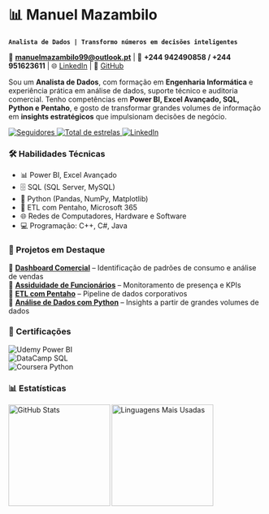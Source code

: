 # 📊 Manuel Mazambilo  

**`Analista de Dados | Transformo números em decisões inteligentes`**  

📩 **manuelmazambilo99@outlook.pt** | 📱 **+244 942490858 / +244 951623611** | 🌐 [LinkedIn](https://www.linkedin.com/in/manuelmazambilo) | 🐙 [GitHub](https://github.com/manuelMazambilo)  



Sou um **Analista de Dados**, com formação em **Engenharia Informática** e experiência prática em análise de dados, suporte técnico e auditoria comercial. Tenho competências em **Power BI, Excel Avançado, SQL, Python e Pentaho**, e gosto de transformar grandes volumes de informação em **insights estratégicos** que impulsionam decisões de negócio.  



<p align="left">
    <a href="https://github.com/manuelMazambilo?tab=followers">
        <img alt="Seguidores" title="Me siga no GitHub" src="https://custom-icon-badges.demolab.com/github/followers/manuelMazambilo?color=236ad3&labelColor=1155ba&style=for-the-badge&logo=github&label=Seguidores&logoColor=white"/>
    </a>
    <a href="https://github.com/manuelMazambilo?tab=repositories&sort=stargazers">
        <img alt="Total de estrelas" title="Estrelas nos meus repositórios" src="https://custom-icon-badges.demolab.com/github/stars/manuelMazambilo?color=55960c&style=for-the-badge&labelColor=488207&logo=star&label=estrelas"/>
    </a>
    <a href="https://www.linkedin.com/in/manuelmazambilo/">
        <img alt="LinkedIn" title="Conecte-se comigo no LinkedIn" src="https://img.shields.io/badge/LinkedIn-blue?style=for-the-badge&logo=linkedin&logoColor=white"/>
    </a>
</p>



### 🛠️ Habilidades Técnicas  

- 📊 Power BI, Excel Avançado  
- 🗄️ SQL (SQL Server, MySQL)  
- 🐍 Python (Pandas, NumPy, Matplotlib)  
- 🔄 ETL com Pentaho, Microsoft 365  
- 🌐 Redes de Computadores, Hardware e Software  
- 💻 Programação: C++, C#, Java  



### 📂 Projetos em Destaque  

🔹 [**Dashboard Comercial**]([https://github.com/manuelMazambilo/dashboard-vendas](https://github.com/manuelMazambilo/Projectos-Power-BI/blob/main/Dashboard.pbix)) – Identificação de padrões de consumo e análise de vendas  
🔹 [**Assiduidade de Funcionários**](https://github.com/manuelMazambilos/assiduidade-funcionarios) – Monitoramento de presença e KPIs  
🔹 [**ETL com Pentaho**](https://github.com/manuelMazambilos/etl-pentaho) – Pipeline de dados corporativos  
🔹 [**Análise de Dados com Python**](https://github.com/manuelMazambilo/analise-python) – Insights a partir de grandes volumes de dados  



### 🏅 Certificações  

![Udemy Power BI](https://img.shields.io/badge/Power%20BI-Udemy-yellow?style=for-the-badge&logo=powerbi&logoColor=white)  
![DataCamp SQL](https://img.shields.io/badge/SQL-DataCamp-blue?style=for-the-badge&logo=databricks&logoColor=white)  
![Coursera Python](https://img.shields.io/badge/Python%20Data%20Science-Coursera-green?style=for-the-badge&logo=python&logoColor=white)  



### 📊 Estatísticas  

<p>
  <img align="left" alt="GitHub Stats" height="200" src="https://github-readme-stats.vercel.app/api?username=manuelMazambilo&show_icons=true&theme=tokyonight&include_all_commits=true&locale=pt-br"/>
  <img align="left" alt="Linguagens Mais Usadas" height="200" src="https://github-readme-stats.vercel.app/api/top-langs/?username=manuelMazambilo&theme=tokyonight&layout=compact&custom_title=Tecnologias&langs_count=8"/>
</p>
